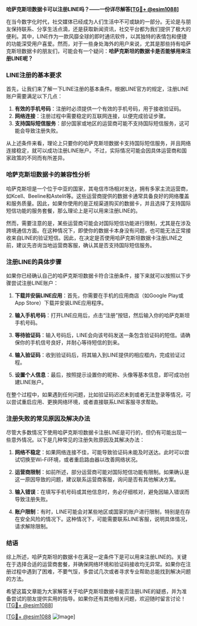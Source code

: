 **哈萨克斯坦数据卡可以注册LINE吗？——一份详尽解答[[TG💪+ @esim1088](https://t.me/s/esim1088)]**

在当今数字化时代，社交媒体已经成为人们生活中不可或缺的一部分。无论是与朋友保持联系、分享生活点滴，还是获取新闻资讯，社交平台都为我们提供了极大的便利。其中，LINE作为一款风靡全球的即时通讯软件，以其独特的表情包和便捷的功能深受用户喜爱。然而，对于一些身处海外的用户来说，尤其是那些持有哈萨克斯坦数据卡的朋友们，可能会有一个疑问：**哈萨克斯坦的数据卡是否能够用来注册LINE呢？**

### **LINE注册的基本要求**

首先，让我们来了解一下LINE注册的基本条件。根据LINE官方的规定，注册LINE账户需要满足以下几点：

1. **有效的手机号码**：注册时必须提供一个有效的手机号码，用于接收验证码。
2. **网络连接**：注册过程中需要稳定的互联网连接，以便完成验证步骤。
3. **支持国际短信服务**：部分国家或地区的运营商可能不支持国际短信服务，这可能会导致注册失败。

从上述条件来看，理论上只要你的哈萨克斯坦数据卡支持国际短信服务，并且网络连接稳定，就可以成功注册LINE账户。不过，实际情况可能会因具体运营商和国家政策的不同而有所差异。

### **哈萨克斯坦数据卡的兼容性分析**

哈萨克斯坦是一个位于中亚的国家，其电信市场相对发达，拥有多家主流运营商，如Kcell、Beeline和Astelit等。这些运营商提供的数据卡通常具备良好的网络覆盖和服务质量。因此，如果你使用的是正规渠道购买的数据卡，并且选择了支持国际短信功能的服务套餐，那么理论上是可以用来注册LINE的。

然而，需要注意的是，某些运营商可能会对国际短信功能进行限制，尤其是在涉及跨境通信方面。在这种情况下，即使你的数据卡本身没有问题，也可能无法正常接收来自LINE的验证短信。因此，在决定是否使用哈萨克斯坦数据卡注册LINE之前，建议先咨询当地运营商客服，确认其是否支持国际短信服务。

### **注册LINE的具体步骤**

如果你已经确认自己的哈萨克斯坦数据卡符合注册条件，接下来就可以按照以下步骤尝试注册LINE账户：

1. **下载并安装LINE应用**：首先，你需要在手机的应用商店（如Google Play或App Store）下载并安装LINE应用程序。
   
2. **输入手机号码**：打开LINE应用后，点击“注册”按钮，然后输入你的哈萨克斯坦手机号码。

3. **等待验证码**：输入号码后，LINE会向该号码发送一条包含验证码的短信。请确保你的手机信号良好，并耐心等待短信的到来。

4. **输入验证码**：收到验证码后，将其输入到LINE提供的相应框内，完成验证过程。

5. **设置个人信息**：最后，按照提示设置你的昵称、头像等基本信息，即可成功创建LINE账户。

在整个过程中，如果遇到任何问题，比如验证码迟迟未到或者无法登录等情况，可以尝试重启应用、更换网络环境，或者直接联系LINE客服寻求帮助。

### **注册失败的常见原因及解决办法**

尽管大多数情况下使用哈萨克斯坦数据卡注册LINE是可行的，但仍有可能出现一些意外情况。以下是几种常见的注册失败原因及其解决办法：

1. **网络不稳定**：如果网络连接不佳，可能导致验证码未能及时送达。此时可以尝试切换至Wi-Fi环境，或者重启路由器以改善网络状况。

2. **运营商限制**：如前所述，部分运营商可能对国际短信功能有限制。如果确认是这一原因导致的问题，建议联系运营商客服，询问是否有其他解决方案。

3. **输入错误**：在填写手机号码或其他信息时，务必仔细核对，避免因输入错误而导致注册失败。

4. **账户限制**：有时，LINE可能会对某些地区或国家的账户进行限制，特别是在存在安全风险的情况下。这种情况下，可能需要联系LINE客服，说明具体情况，请求解除限制。

### **结语**

综上所述，哈萨克斯坦的数据卡在满足一定条件下是可以用来注册LINE的。关键在于选择合适的运营商套餐，并确保网络环境和验证码接收均无异常。如果你在注册过程中遇到了困难，不要气馁，多尝试几次或者寻求专业帮助总能找到解决问题的方法。

希望这篇文章能为大家解答关于哈萨克斯坦数据卡能否注册LINE的疑惑，并为准备尝试的朋友提供实用的指导。如果你还有其他相关问题，欢迎随时留言讨论！[[TG💪+ @esim1088](https://t.me/s/esim1088)] 

[[TG💪+ @esim1088](https://t.me/s/esim1088) ![Image](https://i.postimg.cc/4NQfJmqS/Snipaste-2025-05-13-00-14-12.png)]